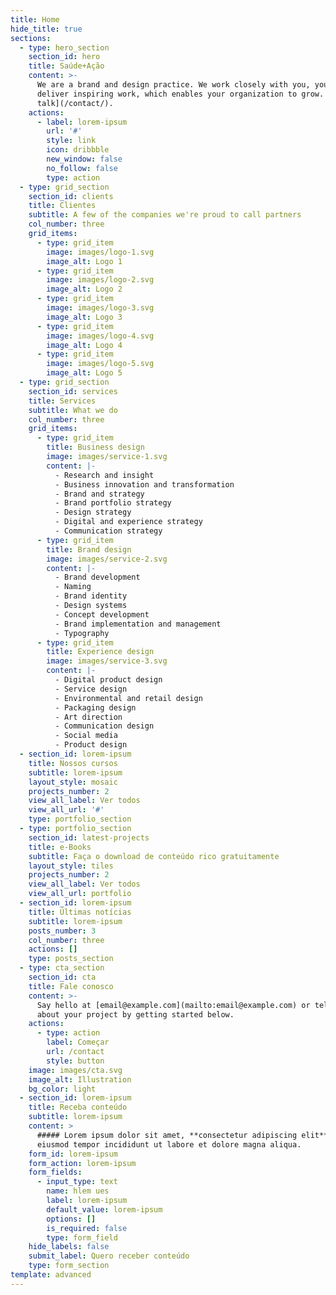 ```yaml
---
title: Home
hide_title: true
sections:
  - type: hero_section
    section_id: hero
    title: Saúde+Ação
    content: >-
      We are a brand and design practice. We work closely with you, your team to
      deliver inspiring work, which enables your organization to grow. [Let's
      talk](/contact/).
    actions:
      - label: lorem-ipsum
        url: '#'
        style: link
        icon: dribbble
        new_window: false
        no_follow: false
        type: action
  - type: grid_section
    section_id: clients
    title: Clientes
    subtitle: A few of the companies we're proud to call partners
    col_number: three
    grid_items:
      - type: grid_item
        image: images/logo-1.svg
        image_alt: Logo 1
      - type: grid_item
        image: images/logo-2.svg
        image_alt: Logo 2
      - type: grid_item
        image: images/logo-3.svg
        image_alt: Logo 3
      - type: grid_item
        image: images/logo-4.svg
        image_alt: Logo 4
      - type: grid_item
        image: images/logo-5.svg
        image_alt: Logo 5
  - type: grid_section
    section_id: services
    title: Services
    subtitle: What we do
    col_number: three
    grid_items:
      - type: grid_item
        title: Business design
        image: images/service-1.svg
        content: |-
          - Research and insight
          - Business innovation and transformation
          - Brand and strategy
          - Brand portfolio strategy
          - Design strategy
          - Digital and experience strategy
          - Communication strategy
      - type: grid_item
        title: Brand design
        image: images/service-2.svg
        content: |-
          - Brand development
          - Naming
          - Brand identity
          - Design systems
          - Concept development
          - Brand implementation and management
          - Typography
      - type: grid_item
        title: Experience design
        image: images/service-3.svg
        content: |-
          - Digital product design
          - Service design
          - Environmental and retail design
          - Packaging design
          - Art direction
          - Communication design
          - Social media
          - Product design
  - section_id: lorem-ipsum
    title: Nossos cursos
    subtitle: lorem-ipsum
    layout_style: mosaic
    projects_number: 2
    view_all_label: Ver todos
    view_all_url: '#'
    type: portfolio_section
  - type: portfolio_section
    section_id: latest-projects
    title: e-Books
    subtitle: Faça o download de conteúdo rico gratuitamente
    layout_style: tiles
    projects_number: 2
    view_all_label: Ver todos
    view_all_url: portfolio
  - section_id: lorem-ipsum
    title: Últimas notícias
    subtitle: lorem-ipsum
    posts_number: 3
    col_number: three
    actions: []
    type: posts_section
  - type: cta_section
    section_id: cta
    title: Fale conosco
    content: >-
      Say hello at [email@example.com](mailto:email@example.com) or tell us more
      about your project by getting started below.
    actions:
      - type: action
        label: Começar
        url: /contact
        style: button
    image: images/cta.svg
    image_alt: Illustration
    bg_color: light
  - section_id: lorem-ipsum
    title: Receba conteúdo
    subtitle: lorem-ipsum
    content: >
      ##### Lorem ipsum dolor sit amet, **consectetur adipiscing elit**, sed do
      eiusmod tempor incididunt ut labore et dolore magna aliqua.
    form_id: lorem-ipsum
    form_action: lorem-ipsum
    form_fields:
      - input_type: text
        name: hlem ues
        label: lorem-ipsum
        default_value: lorem-ipsum
        options: []
        is_required: false
        type: form_field
    hide_labels: false
    submit_label: Quero receber conteúdo
    type: form_section
template: advanced
---
```

